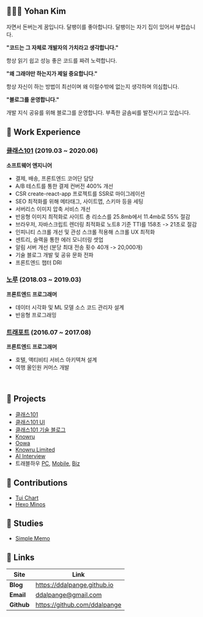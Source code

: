 ## 👨🏻‍💻 Yohan Kim

자면서 돈버는게 꿈입니다. 
달팽이를 좋아합니다. 
달팽이는 자기 집이 있어서 부럽습니다.

**"코드는 그 자체로 개발자의 가치라고 생각합니다."**

항상 읽기 쉽고 성능 좋은 코드를 짜려 노력합니다.

**"왜 그래야만 하는지가 제일 중요합니다."**

항상 자신이 하는 방법이 최선이며 왜 이럴수밖에 없는지 생각하며 의심합니다.

**"블로그를 운영합니다."**

개발 지식 공유를 위해 블로그를 운영합니다. 부족한 글솜씨를 발전시키고 있습니다.

## 📌 Work Experience

### [클래스101](https://class101.net) (2019.03 ~ 2020.06)

**소프트웨어 엔지니어**

- 결제, 배송, 프론트엔드 코어단 담당
- A/B 테스트를 통한 결제 컨버전 400% 개선
- CSR create-react-app 프로젝트를 SSR로 마이그레이션
- SEO 최적화를 위해 메타태그, 사이트맵, 스키마 등을 세팅
- 서버리스 이미지 압축 서비스 개선
- 반응형 이미지 최적화로 사이트 총 리소스를 25.8mb에서 11.4mb로 55% 절감
- 브라우저, 자바스크립트 렌더링 최적화로 노트8 기준 TTI를 158초 -> 21초로 절감
- 인피니티 스크롤 개선 및 관성 스크롤 적용해 스크롤 UX 최적화
- 센트리, 슬랙을 통한 에러 모니터링 셋업
- 알림 서버 개선 (분당 최대 전송 횟수 40개 -> 20,000개)
- 기술 블로그 개발 및 공유 문화 전파
- 프론트엔드 챕터 DRI

### [노루](http://knowru.com) (2018.03 ~ 2019.03)

**프론트엔드 프로그래머**

- 데이터 시각화 및 ML 모델 소스 코드 관리자 설계
- 반응형 프로그래밍

### [트래포트](https://m.travelhow.com) (2016.07 ~ 2017.08)

**프론트엔드 프로그래머**

- 호텔, 액티비티 서비스 아키텍쳐 설계
- 여행 올인원 커머스 개발

<br/>

## 🚀 Projects

- [클래스101](https://class101.net)
- [클래스101 UI](https://ui.class101.dev/)
- [클래스101 기술 블로그](https://class101.dev/)
- [Knowru](https://www.knowru.com)
- [Oowa](https://oowa.io)
- [Knowru Limited](https://www.knowrulimited.com)
- [AI Interview](https://www.ai-interview.com)
- 트래블하우 [PC](https://www.travelhow.com), [Mobile](https://m.travelhow.com), [Biz](https://biz.travelhow.biz)

## 🎨 Contributions

- [Tui Chart](https://github.com/nhnent/tui.chart)
- [Hexo Minos](https://github.com/ppoffice/hexo-theme-minos)

## 📖 Studies

- [Simple Memo](https://github.com/ddalpange/simple-memo)

## 🔗 Links

| Site       | Link                         |
| ---------- | ---------------------------- |
| **Blog**   | https://ddalpange.github.io  |
| **Email**  | ddalpange@gmail.com          |
| **Github** | https://github.com/ddalpange |
